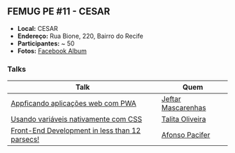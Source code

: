## FEMUG PE #11 - CESAR

* **Local:** CESAR
* **Endereço:** Rua Bione, 220, Bairro do Recife
* **Participantes:** ~ 50
* **Fotos:** [Facebook Album](https://www.facebook.com/pg/femugpe/photos/?tab=album&album_id=1483264195094299)

### Talks

| Talk                            | Quem                                                               
| ------------------------------  | ------------------------------------------------------------------
| [Appficando aplicações web com PWA](#) | [Jeftar Mascarenhas](https://github.com/jeftarmascarenhas)
| [Usando variáveis nativamente com CSS](https://www.slideshare.net/TalitaOliveira33/css-custom-properties-78370043) | [Talita Oliveira](https://github.com/talitaoliveira)
| [Front-End Development in less than 12 parsecs!](https://speakerdeck.com/afonsopacifer/front-end-development-in-less-than-12-parcecs) | [Afonso Pacifer](https://github.com/afonsopacifer)
